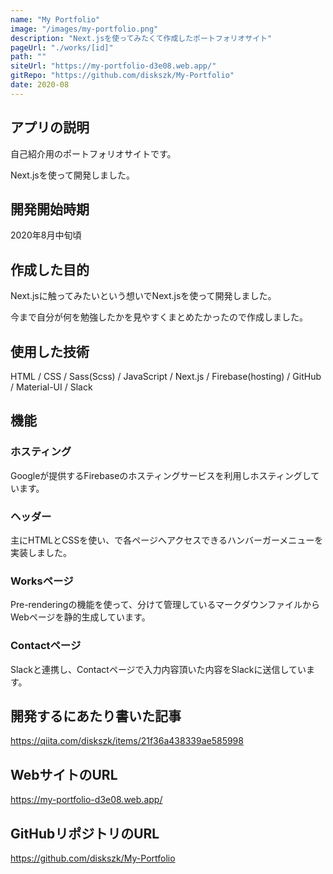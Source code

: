 ```yaml
---
name: "My Portfolio"
image: "/images/my-portfolio.png"
description: "Next.jsを使ってみたくて作成したポートフォリオサイト"
pageUrl: "./works/[id]"
path: ""
siteUrl: "https://my-portfolio-d3e08.web.app/"
gitRepo: "https://github.com/diskszk/My-Portfolio"
date: 2020-08
---
```


## アプリの説明
自己紹介用のポートフォリオサイトです。

Next.jsを使って開発しました。

## 開発開始時期
2020年8月中旬頃

## 作成した目的
Next.jsに触ってみたいという想いでNext.jsを使って開発しました。

今まで自分が何を勉強したかを見やすくまとめたかったので作成しました。

## 使用した技術
HTML / CSS / Sass(Scss) / JavaScript /
Next.js / Firebase(hosting) / GitHub / Material-UI / Slack

## 機能

### ホスティング
Googleが提供するFirebaseのホスティングサービスを利用しホスティングしています。

### ヘッダー
主にHTMLとCSSを使い、で各ページへアクセスできるハンバーガーメニューを実装しました。

### Worksページ
Pre-renderingの機能を使って、分けて管理しているマークダウンファイルからWebページを静的生成しています。

### Contactページ
Slackと連携し、Contactページで入力内容頂いた内容をSlackに送信しています。

## 開発するにあたり書いた記事
https://qiita.com/diskszk/items/21f36a438339ae585998

## WebサイトのURL
https://my-portfolio-d3e08.web.app/

## GitHubリポジトリのURL
https://github.com/diskszk/My-Portfolio
